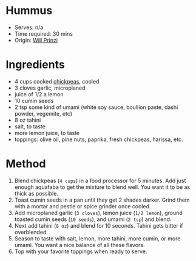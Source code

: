 # Hummus
* Serves: n/a
* Time required: 30 mins
* Origin: [Will Prinzi](https://github.com/Adroz/recipe-database)

# Ingredients
* 4 cups cooked [chickpeas](https://github.com/Adroz/recipe-database/blob/master/homemade%20basics/chickpeas.md), cooled
* 3 cloves garlic, microplaned
* juice of 1/2 a lemon
* 10 cumin seeds
* 2 tsp some kind of umami (white soy sauce, boullion paste, dashi powder, vegemite, etc)
* 8 oz tahini
* salt, to taste
* more lemon juice, to taste
* toppings: olive oil, pine nuts, paprika, fresh chickpeas, harissa, etc.

# Method
1. Blend chickpeas (`4 cups`) in a food processor for 5 minutes. Add just enough aquafaba to get the mixture to blend well. You want it to be as thick as possible.
2. Toast cumin seeds in a pan until they get 2 shades darker. Grind them with a mortar and pestle or spice grinder once cooled.
3. Add microplaned garlic (`3 cloves`), lemon juice (`1/2 lemon`), ground toasted cumin seeds (`10 seeds`), and umami (`2 tsp`) and blend.
4. Next add tahini (`8 oz`) and blend for 10 seconds. Tahini gets bitter if overblended.
5. Season to taste with salt, lemon, more tahini, more cumin, or more umami. You want a nice balance of all these flavors.
6. Top with your favorite toppings when ready to serve.
